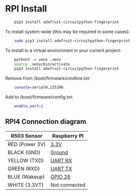 
RPI Install
===========

```bash
    pip3 install adafruit-circuitpython-fingerprint
```

To install system-wide (this may be required in some cases):

```bash
    sudo pip3 install adafruit-circuitpython-fingerprint
```

To install in a virtual environment in your current project:

```bash
    python3 -m venv .venv
    source .venv/bin/activate
    pip3 install adafruit-circuitpython-fingerprint
```

Remove from /boot/firmware/cmdline.txt:

```bash
    console=serial0,115200
```

Add to /boot/firmware/config.txt:

```bash
    enable_uart=1
```

## RPI4 Connection diagram
|     R503 Sensor      |     Raspberry PI     |
| -------------------- | ------------------------- |
| RED (Power 3V)       | [3.3V](https://pinout.xyz/pinout/3v3_power)  |
| BLACK (GND)          | [Ground](https://pinout.xyz/pinout/ground)  |
| YELLOW (TXD)         | [UART RX](https://pinout.xyz/pinout/pin10_gpio15)  |
| GREEN (RXD)          | [UART TX](https://pinout.xyz/pinout/pin8_gpio14)  |
| BLUE (Wakeup)        | [GPIO 26](https://pinout.xyz/pinout/pin37_gpio26)  |
| WHITE (3.3VT)        | Not connected  |
